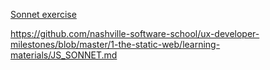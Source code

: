 [Sonnet exercise](https://github.com/nashville-software-school/ux-developer-milestones/blob/master/1-the-static-web/learning-materials/JS_SONNET.md)

https://github.com/nashville-software-school/ux-developer-milestones/blob/master/1-the-static-web/learning-materials/JS_SONNET.md